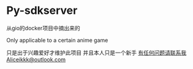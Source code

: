 # Py-sdkserver
从gio的docker项目中摘出来的

Only applicable to a certain anime game


只是出于兴趣爱好才维护此项目 并且本人只是一个新手 有任何问题请联系我Aliceikkk@outlook.com


